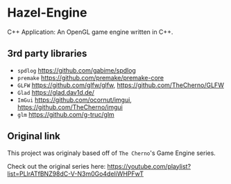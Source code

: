# Hazel-Engine
C++ Application: An OpenGL game engine written in C++.

## 3rd party libraries
- `spdlog` https://github.com/gabime/spdlog
- `premake` https://github.com/premake/premake-core
- `GLFW` https://github.com/glfw/glfw, https://github.com/TheCherno/GLFW
- `Glad` https://glad.dav1d.de/
- `ImGui` https://github.com/ocornut/imgui, https://github.com/TheCherno/imgui
- `glm` https://github.com/g-truc/glm

## Original link
This project was originaly based off of `The Cherno`'s Game Engine series.

Check out the original series here: https://youtube.com/playlist?list=PLlrATfBNZ98dC-V-N3m0Go4deliWHPFwT

